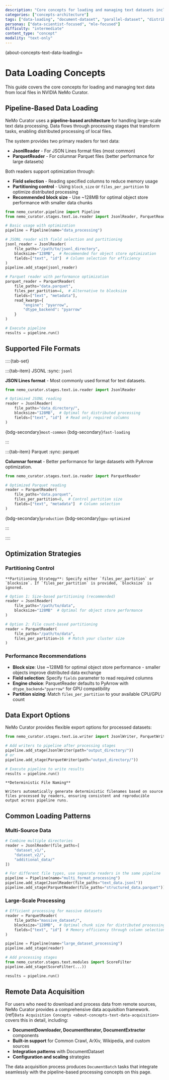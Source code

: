 ```yaml
---
description: "Core concepts for loading and managing text datasets including DocumentDataset, ParallelDataset, and supported file formats"
categories: ["concepts-architecture"]
tags: ["data-loading", "document-dataset", "parallel-dataset", "distributed", "gpu-accelerated", "local-files"]
personas: ["data-scientist-focused", "mle-focused"]
difficulty: "intermediate"
content_type: "concept"
modality: "text-only"
---
```


(about-concepts-text-data-loading)=

# Data Loading Concepts

This guide covers the core concepts for loading and managing text data from local files in NVIDIA NeMo Curator.

## Pipeline-Based Data Loading

NeMo Curator uses a **pipeline-based architecture** for handling large-scale text data processing. Data flows through processing stages that transform tasks, enabling distributed processing of local files.

The system provides two primary readers for text data:

- **JsonlReader** - For JSON Lines format files (most common)
- **ParquetReader** - For columnar Parquet files (better performance for large datasets)

Both readers support optimization through:

- **Field selection** - Reading specified columns to reduce memory usage
- **Partitioning control** - Using `block_size` or `files_per_partition` to optimize distributed processing
- **Recommended block size** - Use ~128MB for optimal object store performance with smaller data chunks

```python
from nemo_curator.pipeline import Pipeline
from nemo_curator.stages.text.io.reader import JsonlReader, ParquetReader

# Basic usage with optimization
pipeline = Pipeline(name="data_processing")

# JSONL reader with field selection and partitioning
jsonl_reader = JsonlReader(
    file_paths="/path/to/jsonl_directory",
    blocksize="128MB",  # Recommended for object store optimization
    fields=["text", "id"]  # Column selection for efficiency
)
pipeline.add_stage(jsonl_reader)

# Parquet reader with performance optimization
parquet_reader = ParquetReader(
    file_paths="data.parquet",
    files_per_partition=4,  # Alternative to blocksize
    fields=["text", "metadata"],
    read_kwargs={
        "engine": "pyarrow",
        "dtype_backend": "pyarrow"
    }
)

# Execute pipeline
results = pipeline.run()
```

## Supported File Formats

::::{tab-set}

:::{tab-item} JSONL
:sync: `jsonl`

**JSON Lines format** - Most commonly used format for text datasets.

```python
from nemo_curator.stages.text.io.reader import JsonlReader

# Optimized JSONL reading
reader = JsonlReader(
    file_paths="data_directory/",
    blocksize="128MB",  # Optimal for distributed processing
    fields=["text", "id"]  # Read only required columns
)
```

{bdg-secondary}`most-common` {bdg-secondary}`fast-loading`

:::

:::{tab-item} Parquet
:sync: parquet

**Columnar format** - Better performance for large datasets with PyArrow optimization.

```python
from nemo_curator.stages.text.io.reader import ParquetReader

# Optimized Parquet reading
reader = ParquetReader(
    file_paths="data.parquet",
    files_per_partition=8,  # Control partition size
    fields=["text", "metadata"]  # Column selection
)
```

{bdg-secondary}`production` {bdg-secondary}`gpu-optimized`

:::

::::

## Optimization Strategies

### Partitioning Control

```{note}
**Partitioning Strategy**: Specify either `files_per_partition` or `blocksize`. If `files_per_partition` is provided, `blocksize` is ignored.
```

```python
# Option 1: Size-based partitioning (recommended)
reader = JsonlReader(
    file_paths="/path/to/data",
    blocksize="128MB"  # Optimal for object store performance
)

# Option 2: File count-based partitioning  
reader = ParquetReader(
    file_paths="/path/to/data",
    files_per_partition=16  # Match your cluster size
)
```

### Performance Recommendations

- **Block size**: Use ~128MB for optimal object store performance - smaller objects improve distributed data exchange
- **Field selection**: Specify `fields` parameter to read required columns
- **Engine choice**: ParquetReader defaults to PyArrow with `dtype_backend="pyarrow"` for GPU compatibility
- **Partition sizing**: Match `files_per_partition` to your available CPU/GPU count

## Data Export Options

NeMo Curator provides flexible export options for processed datasets:

```python
from nemo_curator.stages.text.io.writer import JsonlWriter, ParquetWriter

# Add writers to pipeline after processing stages
pipeline.add_stage(JsonlWriter(path="output_directory/"))
# or
pipeline.add_stage(ParquetWriter(path="output_directory/"))

# Execute pipeline to write results
results = pipeline.run()
```

```{note}
**Deterministic File Naming**

Writers automatically generate deterministic filenames based on source files processed by readers, ensuring consistent and reproducible output across pipeline runs.
```

## Common Loading Patterns

### Multi-Source Data

```python
# Combine multiple directories
reader = JsonlReader(file_paths=[
    "dataset_v1/",
    "dataset_v2/", 
    "additional_data/"
])

# For different file types, use separate readers in the same pipeline
pipeline = Pipeline(name="multi_format_processing")
pipeline.add_stage(JsonlReader(file_paths="text_data.jsonl"))
pipeline.add_stage(ParquetReader(file_paths="structured_data.parquet"))
```

### Large-Scale Processing

```python
# Efficient processing for massive datasets
reader = ParquetReader(
    file_paths="massive_dataset/",
    blocksize="128MB",  # Optimal chunk size for distributed processing
    fields=["text", "id"]  # Memory efficiency through column selection
)

pipeline = Pipeline(name="large_dataset_processing")
pipeline.add_stage(reader)

# Add processing stages
from nemo_curator.stages.text.modules import ScoreFilter
pipeline.add_stage(ScoreFilter(...))

results = pipeline.run()
```

## Remote Data Acquisition

For users who need to download and process data from remote sources, NeMo Curator provides a comprehensive data acquisition framework. {ref}`Data Acquisition Concepts <about-concepts-text-data-acquisition>` covers this in detail, including:

- **DocumentDownloader, DocumentIterator, DocumentExtractor** components
- **Built-in support** for Common Crawl, ArXiv, Wikipedia, and custom sources  
- **Integration patterns** with DocumentDataset
- **Configuration and scaling** strategies

The data acquisition process produces `DocumentBatch` tasks that integrate seamlessly with the pipeline-based processing concepts on this page.
